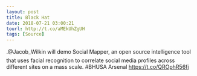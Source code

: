 ```yaml
---
layout: post
title: Black Hat
date: 2018-07-21 03:00:21
tourl: http://t.co/aMEkUhZgUH
tags: [Source]
---
```

.@Jacob_Wilkin will demo Social Mapper, an open source intelligence tool that uses facial recognition to correlate social media profiles across different sites on a mass scale. #BHUSA Arsenal https://t.co/QROphR56fj
